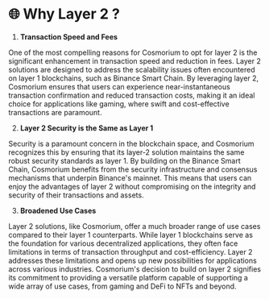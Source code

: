 # 🌐 Why Layer 2 ?

1. **Transaction Speed and Fees**

One of the most compelling reasons for Cosmorium to opt for layer 2 is the significant enhancement in transaction speed and reduction in fees. Layer 2 solutions are designed to address the scalability issues often encountered on layer 1 blockchains, such as Binance Smart Chain. By leveraging layer 2, Cosmorium ensures that users can experience near-instantaneous transaction confirmation and reduced transaction costs, making it an ideal choice for applications like gaming, where swift and cost-effective transactions are paramount.

2. **Layer 2 Security is the Same as Layer 1**

Security is a paramount concern in the blockchain space, and Cosmorium recognizes this by ensuring that its layer-2 solution maintains the same robust security standards as layer 1. By building on the Binance Smart Chain, Cosmorium benefits from the security infrastructure and consensus mechanisms that underpin Binance's mainnet. This means that users can enjoy the advantages of layer 2 without compromising on the integrity and security of their transactions and assets.

3. **Broadened Use Cases**

Layer 2 solutions, like Cosmorium, offer a much broader range of use cases compared to their layer 1 counterparts. While layer 1 blockchains serve as the foundation for various decentralized applications, they often face limitations in terms of transaction throughput and cost-efficiency. Layer 2 addresses these limitations and opens up new possibilities for applications across various industries. Cosmorium's decision to build on layer 2 signifies its commitment to providing a versatile platform capable of supporting a wide array of use cases, from gaming and DeFi to NFTs and beyond.
